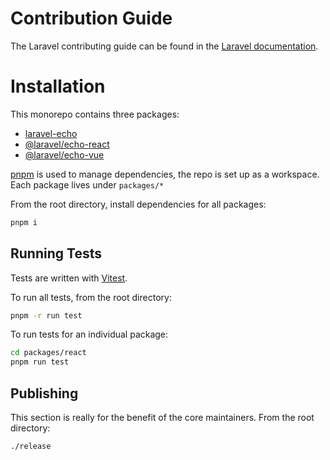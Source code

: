 # Contribution Guide

The Laravel contributing guide can be found in the [Laravel documentation](https://laravel.com/docs/contributions).

# Installation

This monorepo contains three packages:

-   [laravel-echo](https://www.npmjs.com/package/laravel-echo)
-   [@laravel/echo-react](https://www.npmjs.com/package/@laravel/echo-react)
-   [@laravel/echo-vue](https://www.npmjs.com/package/@laravel/echo-vue)

[pnpm](https://pnpm.io/) is used to manage dependencies, the repo is set up as a workspace. Each package lives under `packages/*`

From the root directory, install dependencies for all packages:

```bash
pnpm i
```

## Running Tests

Tests are written with [Vitest](https://vitest.dev/).

To run all tests, from the root directory:

```bash
pnpm -r run test
```

To run tests for an individual package:

```bash
cd packages/react
pnpm run test
```

## Publishing

This section is really for the benefit of the core maintainers. From the root directory:

```bash
./release
```
